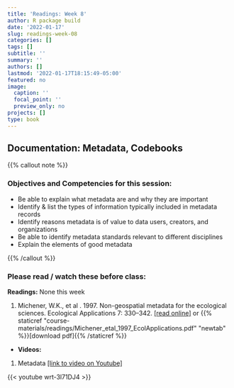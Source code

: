 ```yaml
---
title: 'Readings: Week 8'
author: R package build
date: '2022-01-17'
slug: readings-week-08
categories: []
tags: []
subtitle: ''
summary: ''
authors: []
lastmod: '2022-01-17T18:15:49-05:00'
featured: no
image:
  caption: ''
  focal_point: ''
  preview_only: no
projects: []
type: book
---
```



## Documentation: Metadata, Codebooks

{{% callout note %}}
### Objectives and Competencies for this session:

  * Be able to explain what metadata are and why they are important
  * Identify & list the types of information typically included in metadata records
  * Identify reasons metadata is of value to data users, creators, and organizations
  * Be able to identify metadata standards relevant to different disciplines
  * Explain the elements of good metadata

{{% /callout %}} 

### Please read / watch these before class:
        
**Readings:** None this week

1.  Michener, W.K., et al . 1997. Non-geospatial metadata for the ecological sciences. Ecological Applications 7: 330–342. [[read online]](https://esajournals.onlinelibrary.wiley.com/doi/abs/10.1890/1051-0761%281997%29007%5B0330%3ANMFTES%5D2.0.CO%3B2) or {{% staticref "course-materials/readings/Michener_etal_1997_EcolApplications.pdf" "newtab" %}}[download pdf]{{% /staticref %}}


<!-- 2.  Pp 446-450 in Bernard, H.R. and Bernard, H.R., 2013. Social research methods: Qualitative and quantitative approaches. Sage. [[download pdf]] --->

* **Videos:**

1. Metadata [[link to video on Youtube]](https://youtu.be/wrt-3l71DJ4)

{{< youtube wrt-3l71DJ4 >}}

<!---- <iframe width="560" height="315" src="https://youtu.be/wrt-3l71DJ4" title="YouTube video player" frameborder="0" allow="accelerometer; autoplay; clipboard-write; encrypted-media; gyroscope; picture-in-picture" allowfullscreen></iframe> --->

